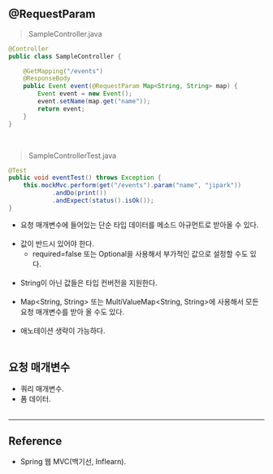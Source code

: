 @RequestParam
-------------

> SampleController.java

```java
@Controller
public class SampleController {

    @GetMapping("/events")
    @ResponseBody
    public Event event(@RequestParam Map<String, String> map) {
        Event event = new Event();
        event.setName(map.get("name"));
        return event;
    }
}
```

<br>

> SampleControllerTest.java

```java
@Test
public void eventTest() throws Exception {
    this.mockMvc.perform(get("/events").param("name", "jipark"))
            .andDo(print())
            .andExpect(status().isOk());
}
```

-	요청 매개변수에 들어있는 단순 타입 데이터를 메소드 아규먼트로 받아올 수 있다.<br><br>
-	값이 반드시 있어야 한다.
	-	required=false 또는 Optional을 사용해서 부가적인 값으로 설정할 수도 있다.<br><br>
-	String이 아닌 값들은 타입 컨버전을 지원한다.<br><br>
-	Map<String, String> 또는 MultiValueMap<String, String>에 사용해서 모든 요청 매개변수를 받아 올 수도 있다.<br><br>
-	애노테이션 생략이 가능하다.<br><br>

요청 매개변수
-------------

-	쿼리 매개변수.
-	폼 데이터.<br><br>

---

Reference
---------

-	Spring 웹 MVC(백기선, Inflearn).<br><br>

